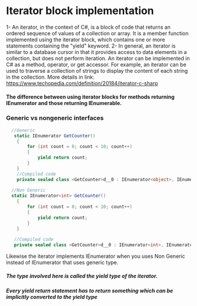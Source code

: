 # Iterator block implementation
  1- An iterator, in the context of C#, is a block of code that returns an ordered sequence of values of a collection or array. It is a member function implemented using the iterator block, which contains one or more statements containing the "yield" keyword.
  2- In general, an iterator is similar to a database cursor in that it provides access to data elements in a collection, but does not perform iteration. An iterator can be implemented in C# as a method, operator, or get accessor. For example, an iterator can be used to traverse a collection of strings to display the content of each string in the collection.
 More details in link: https://www.techopedia.com/definition/20184/iterator-c-sharp
   
#### The difference between using iterator blocks for methods returning IEnumerator and those returning IEnumerable.

### Generic vs nongeneric interfaces

```c#
  //Generic
   static IEnumerator GetCounter()
    {
        for (int count = 0; count < 10; count++)
        {
            yield return count;
        }
    }
    //Compiled code
    private sealed class <GetCounter>d__0 : IEnumerator<object>, IEnumerator, IDisposable
    
  //Non Generic
  static IEnumerator<int> GetCounter()
    {
        for (int count = 0; count < 10; count++)
        {
            yield return count;
        }
    }
    
   //Compiled code
   private sealed class <GetCounter>d__0 : IEnumerator<int>, IEnumerator, IDisposable
```
Likewise the iterator implements IEnumerator<int> when you uses Non Generic instead of IEnumerator<object> that uses generic type.
##### The type involved here is called the yield type of the iterator.
##### Every yield return statement has to return something which can be implicitly converted to the yield type


